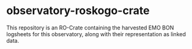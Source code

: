 # observatory-roskogo-crate
This repository is an RO-Crate containing the harvested EMO BON logsheets for this observatory, along with their representation as linked data.
